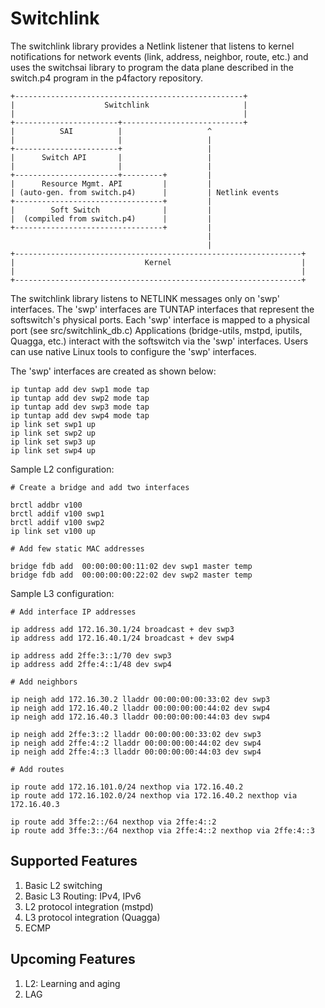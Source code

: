 Switchlink
==========

The switchlink library provides a Netlink listener that listens to kernel
notifications for network events (link, address, neighbor, route, etc.) and
uses the switchsai library to program the data plane described in the
switch.p4 program in the p4factory repository.

    +---------------------------------------------------+
    |                    Switchlink                     |
    |                                                   |
    +-----------------------+---------------------------+
    |          SAI          |                   ^
    |                       |                   |
    +-----------------------+                   |
    |      Switch API       |                   |
    |                       |                   |
    +-----------------------+---------+         |
    |      Resource Mgmt. API         |         |
    | (auto-gen. from switch.p4)      |         | Netlink events
    +---------------------------------+         |
    |        Soft Switch              |         |
    |  (compiled from switch.p4)      |         |
    +---------------------------------+         |
                                                |
                                                |
    +----------------------------------------------------------------+
    |                             Kernel                             |
    |                                                                |
    +----------------------------------------------------------------+


The switchlink library listens to NETLINK messages only on 'swp' interfaces.
The 'swp' interfaces are TUNTAP interfaces that represent the softswitch's
physical ports. Each 'swp' interface is mapped to a physical port (see
src/switchlink_db.c) Applications (bridge-utils, mstpd, iputils, Quagga, etc.)
interact with the softswitch via the 'swp' interfaces. Users can use native
Linux tools to configure the 'swp' interfaces.

The 'swp' interfaces are created as shown below:

    ip tuntap add dev swp1 mode tap
    ip tuntap add dev swp2 mode tap
    ip tuntap add dev swp3 mode tap
    ip tuntap add dev swp4 mode tap
    ip link set swp1 up
    ip link set swp2 up
    ip link set swp3 up
    ip link set swp4 up

Sample L2 configuration:

    # Create a bridge and add two interfaces

    brctl addbr v100
    brctl addif v100 swp1
    brctl addif v100 swp2
    ip link set v100 up

    # Add few static MAC addresses

    bridge fdb add  00:00:00:00:11:02 dev swp1 master temp
    bridge fdb add  00:00:00:00:22:02 dev swp2 master temp

Sample L3 configuration:

    # Add interface IP addresses

    ip address add 172.16.30.1/24 broadcast + dev swp3
    ip address add 172.16.40.1/24 broadcast + dev swp4

    ip address add 2ffe:3::1/70 dev swp3
    ip address add 2ffe:4::1/48 dev swp4

    # Add neighbors

    ip neigh add 172.16.30.2 lladdr 00:00:00:00:33:02 dev swp3
    ip neigh add 172.16.40.2 lladdr 00:00:00:00:44:02 dev swp4
    ip neigh add 172.16.40.3 lladdr 00:00:00:00:44:03 dev swp4

    ip neigh add 2ffe:3::2 lladdr 00:00:00:00:33:02 dev swp3
    ip neigh add 2ffe:4::2 lladdr 00:00:00:00:44:02 dev swp4
    ip neigh add 2ffe:4::3 lladdr 00:00:00:00:44:03 dev swp4

    # Add routes

    ip route add 172.16.101.0/24 nexthop via 172.16.40.2
    ip route add 172.16.102.0/24 nexthop via 172.16.40.2 nexthop via 172.16.40.3

    ip route add 3ffe:2::/64 nexthop via 2ffe:4::2
    ip route add 3ffe:3::/64 nexthop via 2ffe:4::2 nexthop via 2ffe:4::3

Supported Features
------------------

1. Basic L2 switching
2. Basic L3 Routing: IPv4, IPv6
3. L2 protocol integration (mstpd)
4. L3 protocol integration (Quagga)
5. ECMP

Upcoming Features
-----------------
1. L2: Learning and aging
2. LAG
